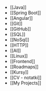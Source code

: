 - [[Java]]
- [[Spring Boot]]
- [[Angular]]
- [[Git]]
- [[GitHub]]
- [[SQL]]
- [[NoSql]]
- [[HTTP]]
- [[AI]]
- [[Linux]]
- [[Frontend]]
- [[Roadmaps]]
- [[Kursy]]
- [[CV - notatki]]
- [[My Projects]]